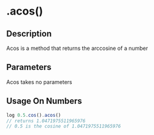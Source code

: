 # .acos()

## Description

Acos is a method that returns the arccosine of a number

## Parameters

Acos takes no parameters

## Usage On Numbers

```javascript
log 0.5.cos().acos()
// returns 1.0471975511965976
// 0.5 is the cosine of 1.0471975511965976
```
